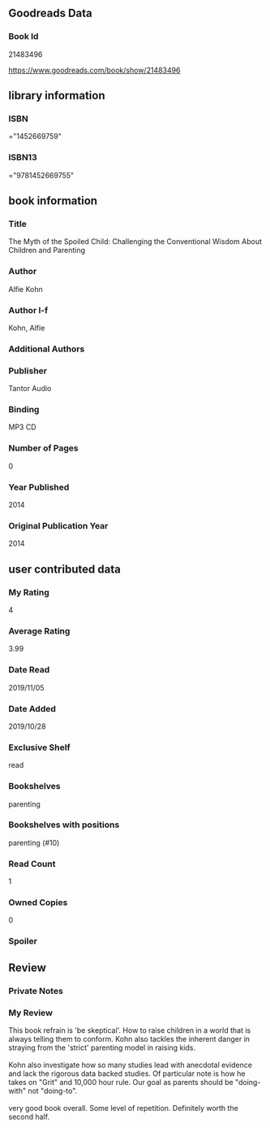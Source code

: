 <!-- This template shows how to bulk convert all columns of data into one markdown file -->
<!-- caveat: KeyError if there's a mismatch. Empty values output nothing -->

## Goodreads Data

### Book Id 

21483496

https://www.goodreads.com/book/show/21483496

## library information

### ISBN 
="1452669759"

### ISBN13 
="9781452669755"

## book information

### Title
The Myth of the Spoiled Child: Challenging the Conventional Wisdom About Children and Parenting

### Author 
Alfie Kohn

### Author l-f 
Kohn, Alfie

### Additional Authors


### Publisher 
Tantor Audio

### Binding
MP3 CD

### Number of Pages
0

### Year Published
2014

### Original Publication Year 
2014

## user contributed data

### My Rating
4

### Average Rating
3.99

### Date Read
2019/11/05

### Date Added
2019/10/28

### Exclusive Shelf
read

### Bookshelves
parenting

### Bookshelves with positions
parenting (#10)

### Read Count
1

### Owned Copies
0

### Spoiler 


## Review

### Private Notes


### My Review
This book refrain is 'be skeptical'. How to raise children in a world that is always telling them to conform. Kohn also tackles the inherent danger in straying from the 'strict' parenting model in raising kids.<br/><br/>Kohn also investigate how so many studies lead with anecdotal evidence and lack the rigorous data backed studies. Of particular note is how he takes on "Grit" and 10,000 hour rule. Our goal as parents should be "doing-with" not "doing-to".<br/><br/>very good book overall. Some level of repetition. Definitely worth the second half.